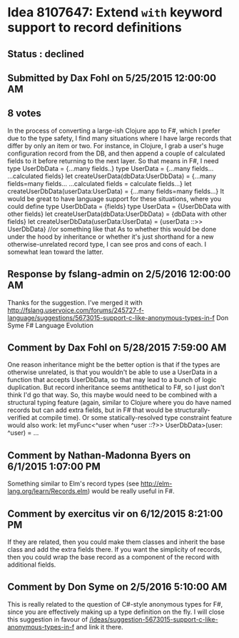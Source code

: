 # Idea 8107647: Extend `with` keyword support to record definitions #

## Status : declined

## Submitted by Dax Fohl on 5/25/2015 12:00:00 AM

## 8 votes

In the process of converting a large-ish Clojure app to F#, which I prefer due to the type safety, I find many situations where I have large records that differ by only an item or two.
For instance, in Clojure, I grab a user's huge configuration record from the DB, and then append a couple of calculated fields to it before returning to the next layer. So that means in F#, I need
type UserDbData = {...many fields..}
type UserData = {...many fields... ...calculated fields}
let createUserData(dbData:UserDbData) = {...many fields=many fields... ...calculated fields = calculate fields...}
let createUserDbData(userData:UserData) = {...many fields=many fields...}
It would be great to have language support for these situations, where you could define
type UserDbData = {fields}
type UserData = {UserDbData with other fields}
let createUserData(dbData:UserDbData) = {dbData with other fields}
let createUserDbData(userData:UserData) = {userData ::>> UserDbData} //or something like that
As to whether this would be done under the hood by inheritance or whether it's just shorthand for a new otherwise-unrelated record type, I can see pros and cons of each. I somewhat lean toward the latter.

## Response by fslang-admin on 2/5/2016 12:00:00 AM

Thanks for the suggestion. I’ve merged it with http://fslang.uservoice.com/forums/245727-f-language/suggestions/5673015-support-c-like-anonymous-types-in-f
Don Syme
F# Language Evolution


## Comment by Dax Fohl on 5/28/2015 7:59:00 AM

One reason inheritance might be the better option is that if the types are otherwise unrelated, is that you wouldn't be able to use a UserData in a function that accepts UserDbData, so that may lead to a bunch of logic duplication. But record inheritance seems antithetical to F#, so I just don't think I'd go that way.
So, this maybe would need to be combined with a structural typing feature (again, similar to Clojure where you do have named records but can add extra fields, but in F# that would be structurally-verified at compile time).
Or some statically-resolved type constraint feature would also work:
let myFunc<^user when ^user ::?>> UserDbData>(user: ^user) = ...

## Comment by Nathan-Madonna Byers on 6/1/2015 1:07:00 PM

Something similar to Elm's record types (see http://elm-lang.org/learn/Records.elm) would be really useful in F#.

## Comment by exercitus vir on 6/12/2015 8:21:00 PM

If they are related, then you could make them classes and inherit the base class and add the extra fields there. If you want the simplicity of records, then you could wrap the base record as a component of the record with additional fields.

## Comment by Don Syme on 2/5/2016 5:10:00 AM

This is really related to the question of C#-style anonymous types for F#, since you are effectively making up a type definition on the fly. I will close this suggestion in favour of [/ideas/suggestion-5673015-support-c-like-anonymous-types-in-f](/ideas/suggestion-5673015-support-c-like-anonymous-types-in-f.md) and link it there.
